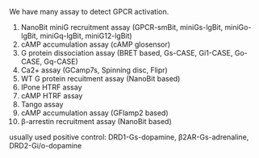 We have many assay to detect GPCR activation.
1. NanoBit miniG recruitment assay (GPCR-smBit, miniGs-lgBit, miniGo-lgBit, miniGq-lgBit, miniG12-lgBit)
2. cAMP accumulation assay (cAMP glosensor)
3. G protein dissociation assay (BRET based, Gs-CASE, Gi1-CASE, Go-CASE, Gq-CASE)
4. Ca2+ assay (GCamp7s, Spinning disc, Flipr)
5. WT G protein recuitment assay (NanoBit based)
6. IPone HTRF assay
7. cAMP HTRF assay
8. Tango assay 
9. cAMP accumulation assay (GFlamp2 based)
10. β-arrestin recruitment assay (NanoBit based)

usually used positive control: DRD1-Gs-dopamine, β2AR-Gs-adrenaline, DRD2-Gi/o-dopamine
